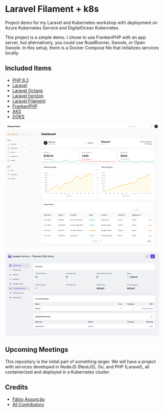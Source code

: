 # Laravel Filament + k8s

Project demo for my Laravel and Kubernetes workshop with deployment on Azure Kubernetes Service and DigitalOcean Kubernetes.

This project is a simple demo. I chose to use FrankenPHP with an app server, but alternatively, you could use RoadRunner, Swoole, or Open Swoole. In this setup, there is a Docker Compose file that initializes services locally.

## Included Items

* [PHP 8.3](https://www.php.net/releases/8.3/pt_BR.php)
* [Laravel](https://laravel.com/)
* [Laravel Octane](https://laravel.com/docs/10.x/octane)
* [Laravel horizon](https://laravel.com/docs/10.x/horizon)
* [Laravel Filament](https://filamentphp.com/)
* [FrankenPHP](https://frankenphp.dev/)
* [AKS](https://azure.microsoft.com/pt-br/products/kubernetes-service)
* [DOKS](https://www.digitalocean.com/products/kubernetes)

![Filament Demo](./screenshot-1.png)

![Laravel Horizon](./screenshot-2.png)

## Upcoming Meetings

This repository is the initial part of something larger. We will have a project with services developed in NodeJS (NestJS), Go, and PHP (Laravel), all containerized and deployed in a Kubernetes cluster.

## Credits

* [Fábio Assunção](https://github.com/fabioassuncao)
* [All Contributors](../../contributors)
